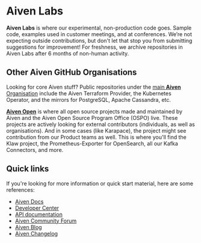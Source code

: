 # Aiven Labs

**Aiven Labs** is where our experimental, non-production code goes. Sample code, examples used in customer meetings, and at conferences. We’re not expecting outside contributions, but don't let that stop you from submitting suggestions for improvement! For freshness, we archive repositories in Aiven Labs after 6 months of non-human activity.

## Other Aiven GitHub Organisations

Looking for core Aiven stuff? Public repositories under the [main **Aiven** Organisation](https://github.com/aiven) include the Aiven Terraform Provider, the Kubernetes Operator, and the mirrors for PostgreSQL, Apache Cassandra, etc. 

[**Aiven Open**](https://github.com/Aiven-Open) is where all open source projects made and maintained by Aiven and the Aiven Open Source Program Office (OSPO) live. These projects are actively looking for external contributors (individuals, as well as organisations). And in some cases (like Karapace), the project might see contribution from our Product teams as well. This is where you'll find the Klaw project, the Prometheus-Exporter for OpenSearch, all our Kafka Connectors, and more. 

## Quick links

If you're looking for more information or quick start material, here are some references: 

- [Aiven Docs](https://docs.aiven.io/)
- [Developer Center](https://aiven.io/developer)
- [API documentation](https://docs.aiven.io/docs/tools/api)
- [Aiven Community Forum](https://aiven.io/community/forum/)
- [Aiven Blog](https://aiven.io/blog)
- [Aiven Changelog](https://aiven.io/changelog)
